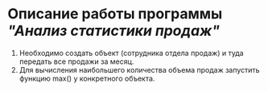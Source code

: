 # Описание работы программы *"Анализ статистики продаж"*
1. Необходимо создать объект (сотрудника отдела продаж) и туда передать все продажи за месяц.
2. Для вычисления наибольшего количества объема продаж запустить функцию max() у конкретного объекта. 